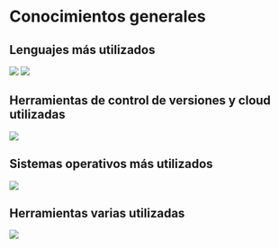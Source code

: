 <div>
  <p>
  <h1>Conocimientos generales</h1>
  <h2>Lenguajes más utilizados</h2>

  <img src="https://skillicons.dev/icons?i=python,java,c,c#,," />
  <img src="https://skillicons.dev/icons?i=powershell"/>

  <h2>Herramientas de control de versiones y cloud utilizadas</h2>
  <img src="https://skillicons.dev/icons?i=azure,aws,docker,github" />

  <h2>Sistemas operativos más utilizados</h2>
  <img src="https://skillicons.dev/icons?i=windows,linux,kali,ubuntu" />

  <h2>Herramientas varias utilizadas</h2>
  <img src="https://skillicons.dev/icons?i=nodejs,react,nextjs,mongodb,postgres,mysql,htmx,css,tailwind,unity,blender,vscode,eclipse" />

  </p>
</div>
